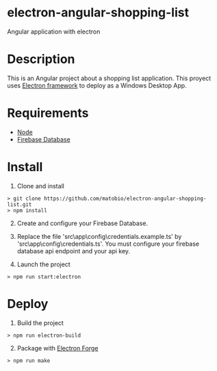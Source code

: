 # electron-angular-shopping-list

Angular application with electron

# Description

This is an Angular project about a shopping list application. This proyect uses [Electron framework](https://www.electronjs.org/) to deploy as a Windows Desktop App.

# Requirements

- [Node](https://nodejs.org/es/download/)
- [Firebase Database](https://firebase.google.com/?hl=es)

# Install

1. Clone and install

```
> git clone https://github.com/matobio/electron-angular-shopping-list.git
> npm install
```

2. Create and configure your Firebase Database.
3. Replace the file 'src\app\config\credentials.example.ts' by 'src\app\config\credentials.ts'. You must configure your firebase database api endpoint and your api key.

4. Launch the project

```
> npm run start:electron
```

# Deploy

1. Build the project

```
> npm run electron-build
```

2. Package with [Electron Forge](https://www.electronjs.org/es/docs/latest/tutorial/quick-start#package-and-distribute-your-application)

```
> npm run make
```
